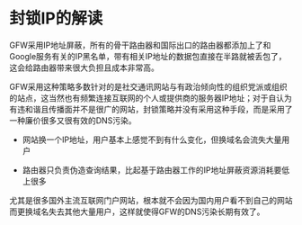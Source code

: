 # 封锁IP的解读

GFW采用IP地址屏蔽，所有的骨干路由器和国际出口的路由器都添加上了和Google服务有关的IP黑名单，带有相关IP地址的数据包直接在半路就被丢包了，这会给路由器带来很大负担且成本非常高。

GFW采用这种策略多数针对的是社交通讯网站与有政治倾向性的组织党派或组织的站点，这当然也有频繁连接互联网的个人或提供商的服务器IP地址；对于自认为有违和谐且传播面并不是很广的网站，封锁策略并没有采用这种手段，而是采用了一种廉价很多又很有效的DNS污染。

* 网站换一个IP地址，用户基本上感觉不到有什么变化，但换域名会流失大量用户

* 路由器只负责伪造查询结果，比起基于路由器工作的IP地址屏蔽资源消耗要低上很多

尤其是很多国外主流互联网门户网站，根本就不会因为国内用户看不到自己的网站而更换域名失去其他大量用户，这样就使得GFW的DNS污染长期有效了。



